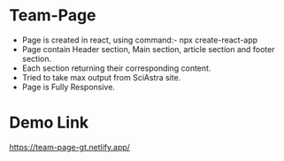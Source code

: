 # Team-Page
- Page is created in react, using command:- npx create-react-app
- Page contain Header section, Main section, article section and footer section.
- Each section returning their corresponding content.
- Tried to take max output from SciAstra site.
- Page is Fully Responsive.

# Demo Link
https://team-page-gt.netlify.app/
